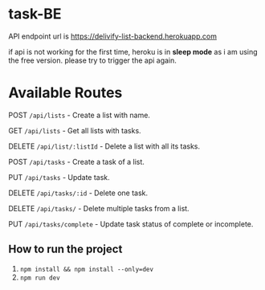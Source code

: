 # task-BE


API endpoint url is https://delivify-list-backend.herokuapp.com 

if api is not working for the first time, heroku is in **sleep mode** as i am using the free version. 
please try to trigger the api again.

# Available Routes

POST `/api/lists` - Create a list with name.

GET `/api/lists` - Get all lists with tasks.

DELETE `/api/list/:listId` - Delete a list with all its tasks.

POST `/api/tasks` - Create a task of a list.

PUT `/api/tasks` - Update task.

DELETE `/api/tasks/:id` - Delete one task.

DELETE `/api/tasks/` - Delete multiple tasks from a list.

PUT `/api/tasks/complete` - Update task status of complete or incomplete. 

## How to run the project
1. `npm install && npm install --only=dev`
3. `npm run dev`
